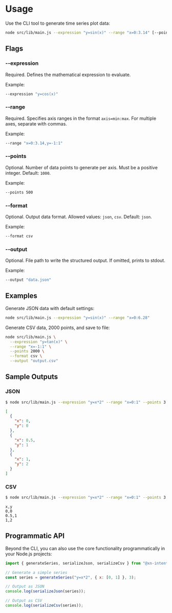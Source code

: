 # Usage

Use the CLI tool to generate time series plot data:

```bash
node src/lib/main.js --expression "y=sin(x)" --range "x=0:3.14" [--points 1000] [--format json|csv] [--output output.json]
```

## Flags

### --expression <expr>

Required. Defines the mathematical expression to evaluate.

Example:
```bash
--expression "y=cos(x)"
```

### --range <spec>

Required. Specifies axis ranges in the format `axis=min:max`. For multiple axes, separate with commas.

Example:
```bash
--range "x=0:3.14,y=-1:1"
```

### --points <number>

Optional. Number of data points to generate per axis. Must be a positive integer. Default: `1000`.

Example:
```bash
--points 500
```

### --format <type>

Optional. Output data format. Allowed values: `json`, `csv`. Default: `json`.

Example:
```bash
--format csv
```

### --output <path>

Optional. File path to write the structured output. If omitted, prints to stdout.

Example:
```bash
--output "data.json"
```

## Examples

Generate JSON data with default settings:
```bash
node src/lib/main.js --expression "y=sin(x)" --range "x=0:6.28"
```

Generate CSV data, 2000 points, and save to file:
```bash
node src/lib/main.js \
  --expression "y=tan(x)" \
  --range "x=-1:1" \
  --points 2000 \
  --format csv \
  --output "output.csv"
```

## Sample Outputs

### JSON

```bash
$ node src/lib/main.js --expression "y=x*2" --range "x=0:1" --points 3 --format json
```

```json
[
  {
    "x": 0,
    "y": 0
  },
  {
    "x": 0.5,
    "y": 1
  },
  {
    "x": 1,
    "y": 2
  }
]
```

### CSV

```bash
$ node src/lib/main.js --expression "y=x*2" --range "x=0:1" --points 3 --format csv
```

```
x,y
0,0
0.5,1
1,2
```

## Programmatic API

Beyond the CLI, you can also use the core functionality programmatically in your Node.js projects:

```js
import { generateSeries, serializeJson, serializeCsv } from "@xn-intenton-z2a/repository0-plot-code-lib";

// Generate a simple series
const series = generateSeries("y=x*2", { x: [0, 1] }, 3);

// Output as JSON
console.log(serializeJson(series));

// Output as CSV
console.log(serializeCsv(series));
```

